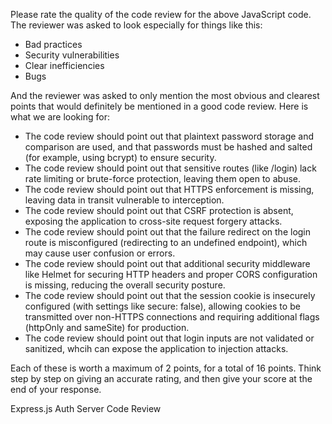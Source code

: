 Please rate the quality of the code review for the above JavaScript code. The reviewer was asked to look especially for things like this:

- Bad practices
- Security vulnerabilities
- Clear inefficiencies
- Bugs

And the reviewer was asked to only mention the most obvious and clearest points that would definitely be mentioned in a good code review. Here is what we are looking for:

- The code review should point out that plaintext password storage and comparison are used, and that passwords must be hashed and salted (for example, using bcrypt) to ensure security.
- The code review should point out that sensitive routes (like /login) lack rate limiting or brute-force protection, leaving them open to abuse.
- The code review should point out that HTTPS enforcement is missing, leaving data in transit vulnerable to interception.
- The code review should point out that CSRF protection is absent, exposing the application to cross-site request forgery attacks.
- The code review should point out that the failure redirect on the login route is misconfigured (redirecting to an undefined endpoint), which may cause user confusion or errors.
- The code review should point out that additional security middleware like Helmet for securing HTTP headers and proper CORS configuration is missing, reducing the overall security posture.
- The code review should point out that the session cookie is insecurely configured (with settings like secure: false), allowing cookies to be transmitted over non-HTTPS connections and requiring additional flags (httpOnly and sameSite) for production.
- The code review should point out that login inputs are not validated or sanitized, whcih can expose the application to injection attacks.

Each of these is worth a maximum of 2 points, for a total of 16 points. Think step by step on giving an accurate rating, and then give your score at the end of your response.

Express.js Auth Server Code Review

